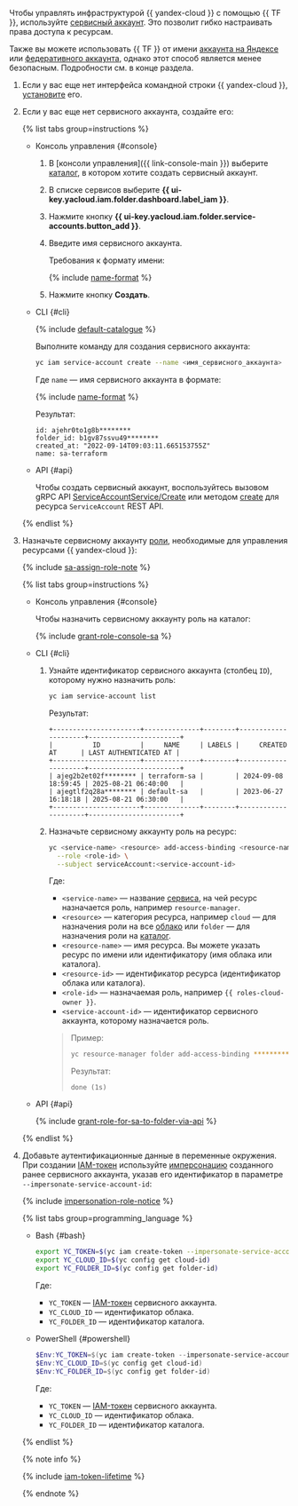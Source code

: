 Чтобы управлять инфраструктурой {{ yandex-cloud }} с помощью {{ TF }}, используйте [сервисный аккаунт](../../iam/concepts/users/service-accounts.md). Это позволит гибко настраивать права доступа к ресурсам.

Также вы можете использовать {{ TF }} от имени [аккаунта на Яндексе](../../iam/concepts/users/accounts.md#passport) или [федеративного аккаунта](../../iam/concepts/users/accounts.md#saml-federation), однако этот способ является менее безопасным. Подробности см. в конце раздела.
1. Если у вас еще нет интерфейса командной строки {{ yandex-cloud }}, [установите](../../cli/quickstart.md#install) его.
1. Если у вас еще нет сервисного аккаунта, создайте его:

   {% list tabs group=instructions %}

   - Консоль управления {#console}

     1. В [консоли управления]({{ link-console-main }}) выберите [каталог](../../resource-manager/concepts/resources-hierarchy.md#folder), в котором хотите создать сервисный аккаунт.
     1. В списке сервисов выберите **{{ ui-key.yacloud.iam.folder.dashboard.label_iam }}**.
     1. Нажмите кнопку **{{ ui-key.yacloud.iam.folder.service-accounts.button_add }}**.
     1. Введите имя сервисного аккаунта.

        Требования к формату имени:

        {% include [name-format](../../_includes/name-format.md) %}

     1. Нажмите кнопку **Создать**.

   - CLI {#cli}

     {% include [default-catalogue](../../_includes/default-catalogue.md) %}

     Выполните команду для создания сервисного аккаунта:

     ```bash
     yc iam service-account create --name <имя_сервисного_аккаунта>
     ```

     Где `name` — имя сервисного аккаунта в формате:

     {% include [name-format](../../_includes/name-format.md) %}

     Результат:

     ```text
     id: ajehr0to1g8b********
     folder_id: b1gv87ssvu49********
     created_at: "2022-09-14T09:03:11.665153755Z"
     name: sa-terraform
     ```

   - API {#api}

     Чтобы создать сервисный аккаунт, воспользуйтесь вызовом gRPC API [ServiceAccountService/Create](../../iam/api-ref/grpc/ServiceAccount/create.md) или методом [create](../../iam/api-ref/ServiceAccount/create.md) для ресурса `ServiceAccount` REST API.

    {% endlist %}

1. Назначьте сервисному аккаунту [роли](../../iam/concepts/access-control/roles.md), необходимые для управления ресурсами {{ yandex-cloud }}:

   {% include [sa-assign-role-note](../../_includes/sa-assign-role-note.md) %}

   {% list tabs group=instructions %}

   - Консоль управления {#console}

     Чтобы назначить сервисному аккаунту роль на каталог:

     {% include [grant-role-console-sa](../../_includes/grant-role-console-sa.md) %}

   - CLI {#cli}

     1. Узнайте идентификатор сервисного аккаунта (столбец `ID`), которому нужно назначить роль:

        ```bash
        yc iam service-account list
        ```

        Результат:

        ```text
        +----------------------+--------------+--------+---------------------+-----------------------+
        |          ID          |     NAME     | LABELS |     CREATED AT      | LAST AUTHENTICATED AT |
        +----------------------+--------------+--------+---------------------+-----------------------+
        | ajeg2b2et02f******** | terraform-sa |        | 2024-09-08 18:59:45 | 2025-08-21 06:40:00   |
        | ajegtlf2q28a******** | default-sa   |        | 2023-06-27 16:18:18 | 2025-08-21 06:30:00   |
        +----------------------+--------------+--------+---------------------+-----------------------+
        ```

     1. Назначьте сервисному аккаунту роль на ресурс:

        ```bash
        yc <service-name> <resource> add-access-binding <resource-name>|<resource-id> \
          --role <role-id> \
          --subject serviceAccount:<service-account-id>
        ```

        Где:
        * `<service-name>` — название [сервиса](../../cli/cli-ref/index.md#service-manage), на чей ресурс назначается роль, например `resource-manager`.
        * `<resource>` — категория ресурса, например `cloud` — для назначения роли на все [облако](../../resource-manager/concepts/resources-hierarchy.md#cloud) или `folder` — для назначения роли на [каталог](../../resource-manager/concepts/resources-hierarchy.md#folder).
        * `<resource-name>` — имя ресурса. Вы можете указать ресурс по имени или идентификатору (имя облака или каталога).
        * `<resource-id>` — идентификатор ресурса (идентификатор облака или каталога).
        * `<role-id>` — назначаемая роль, например `{{ roles-cloud-owner }}`.
        * `<service-account-id>` — идентификатор сервисного аккаунта, которому назначается роль.

        >Пример:
        > 
        >```bash
        >yc resource-manager folder add-access-binding **********9n9hi2qu --role editor --subject serviceAccount:**********qhi2qu
        >```
        >
        >Результат:
        >
        >```text
        >done (1s)
        >```

   - API {#api}

     {% include [grant-role-for-sa-to-folder-via-api](../../_includes/iam/grant-role-for-sa-to-folder-via-api.md) %}

   {% endlist %}

1. Добавьте аутентификационные данные в переменные окружения. При создании [IAM-токен](../../iam/concepts/authorization/iam-token.md) используйте [имперсонацию](../../iam/concepts/access-control/index.md#impersonation) созданного ранее сервисного аккаунта, указав его идентификатор в параметре `--impersonate-service-account-id`:

    {% include [impersonation-role-notice](../../_includes/cli/impersonation-role-notice.md) %}

    {% list tabs group=programming_language %}

    - Bash {#bash}

      ```bash
      export YC_TOKEN=$(yc iam create-token --impersonate-service-account-id <идентификатор_сервисного_аккаунта>)
      export YC_CLOUD_ID=$(yc config get cloud-id)
      export YC_FOLDER_ID=$(yc config get folder-id)
      ```

      Где:
      * `YC_TOKEN` — [IAM-токен](../../iam/concepts/authorization/iam-token.md) сервисного аккаунта.
      * `YC_CLOUD_ID` — идентификатор облака.
      * `YC_FOLDER_ID` — идентификатор каталога.

    - PowerShell {#powershell}

      ```powershell
      $Env:YC_TOKEN=$(yc iam create-token --impersonate-service-account-id <идентификатор_сервисного_аккаунта>)
      $Env:YC_CLOUD_ID=$(yc config get cloud-id)
      $Env:YC_FOLDER_ID=$(yc config get folder-id)
      ```

      Где:
      * `YC_TOKEN` — [IAM-токен](../../iam/concepts/authorization/iam-token.md) сервисного аккаунта.
      * `YC_CLOUD_ID` — идентификатор облака.
      * `YC_FOLDER_ID` — идентификатор каталога.

    {% endlist %}

    {% note info %}

    {% include [iam-token-lifetime](../../_includes/iam-token-lifetime.md) %}

    {% endnote %}
